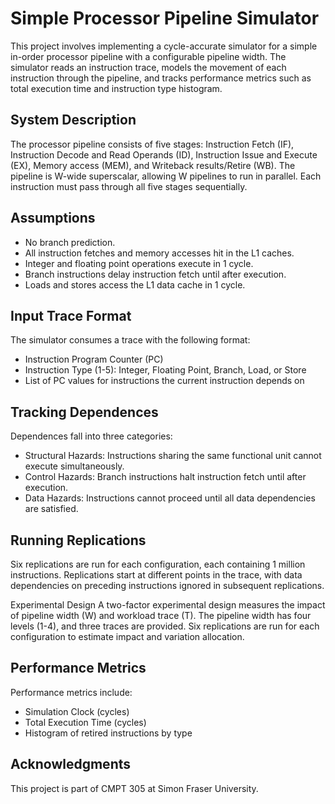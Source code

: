 # Simple Processor Pipeline Simulator
This project involves implementing a cycle-accurate simulator for a simple in-order processor pipeline with a configurable pipeline width. The simulator reads an instruction trace, models the movement of each instruction through the pipeline, and tracks performance metrics such as total execution time and instruction type histogram.

## System Description
The processor pipeline consists of five stages: Instruction Fetch (IF), Instruction Decode and Read Operands (ID), Instruction Issue and Execute (EX), Memory access (MEM), and Writeback results/Retire (WB). The pipeline is W-wide superscalar, allowing W pipelines to run in parallel. Each instruction must pass through all five stages sequentially.

## Assumptions
* No branch prediction.
* All instruction fetches and memory accesses hit in the L1 caches.
* Integer and floating point operations execute in 1 cycle.
* Branch instructions delay instruction fetch until after execution.
* Loads and stores access the L1 data cache in 1 cycle.
## Input Trace Format
The simulator consumes a trace with the following format:

* Instruction Program Counter (PC)
* Instruction Type (1-5): Integer, Floating Point, Branch, Load, or Store
* List of PC values for instructions the current instruction depends on
## Tracking Dependences
Dependences fall into three categories:

* Structural Hazards: Instructions sharing the same functional unit cannot execute simultaneously.
* Control Hazards: Branch instructions halt instruction fetch until after execution.
* Data Hazards: Instructions cannot proceed until all data dependencies are satisfied.
## Running Replications
Six replications are run for each configuration, each containing 1 million instructions. Replications start at different points in the trace, with data dependencies on preceding instructions ignored in subsequent replications.

Experimental Design
A two-factor experimental design measures the impact of pipeline width (W) and workload trace (T). The pipeline width has four levels (1-4), and three traces are provided. Six replications are run for each configuration to estimate impact and variation allocation.

## Performance Metrics
Performance metrics include:

* Simulation Clock (cycles)
* Total Execution Time (cycles)
* Histogram of retired instructions by type

## Acknowledgments
This project is part of CMPT 305 at Simon Fraser University.
